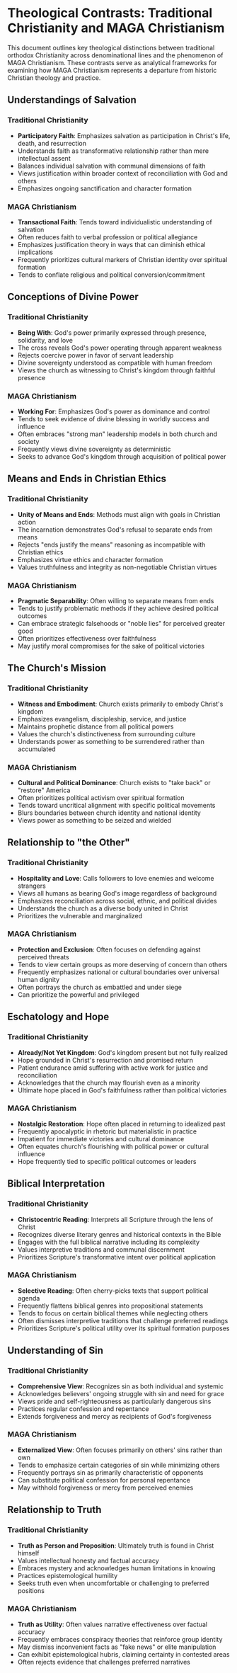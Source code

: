 # Theological Contrasts: Traditional Christianity and MAGA Christianism

This document outlines key theological distinctions between traditional orthodox Christianity across denominational lines and the phenomenon of MAGA Christianism. These contrasts serve as analytical frameworks for examining how MAGA Christianism represents a departure from historic Christian theology and practice.

## Understandings of Salvation

### Traditional Christianity
- **Participatory Faith**: Emphasizes salvation as participation in Christ's life, death, and resurrection
- Understands faith as transformative relationship rather than mere intellectual assent
- Balances individual salvation with communal dimensions of faith
- Views justification within broader context of reconciliation with God and others
- Emphasizes ongoing sanctification and character formation

### MAGA Christianism
- **Transactional Faith**: Tends toward individualistic understanding of salvation
- Often reduces faith to verbal profession or political allegiance
- Emphasizes justification theory in ways that can diminish ethical implications
- Frequently prioritizes cultural markers of Christian identity over spiritual formation
- Tends to conflate religious and political conversion/commitment

## Conceptions of Divine Power

### Traditional Christianity
- **Being With**: God's power primarily expressed through presence, solidarity, and love
- The cross reveals God's power operating through apparent weakness
- Rejects coercive power in favor of servant leadership
- Divine sovereignty understood as compatible with human freedom
- Views the church as witnessing to Christ's kingdom through faithful presence

### MAGA Christianism
- **Working For**: Emphasizes God's power as dominance and control
- Tends to seek evidence of divine blessing in worldly success and influence
- Often embraces "strong man" leadership models in both church and society
- Frequently views divine sovereignty as deterministic
- Seeks to advance God's kingdom through acquisition of political power

## Means and Ends in Christian Ethics

### Traditional Christianity
- **Unity of Means and Ends**: Methods must align with goals in Christian action
- The incarnation demonstrates God's refusal to separate ends from means
- Rejects "ends justify the means" reasoning as incompatible with Christian ethics
- Emphasizes virtue ethics and character formation
- Values truthfulness and integrity as non-negotiable Christian virtues

### MAGA Christianism
- **Pragmatic Separability**: Often willing to separate means from ends
- Tends to justify problematic methods if they achieve desired political outcomes
- Can embrace strategic falsehoods or "noble lies" for perceived greater good
- Often prioritizes effectiveness over faithfulness
- May justify moral compromises for the sake of political victories

## The Church's Mission

### Traditional Christianity
- **Witness and Embodiment**: Church exists primarily to embody Christ's kingdom
- Emphasizes evangelism, discipleship, service, and justice
- Maintains prophetic distance from all political powers
- Values the church's distinctiveness from surrounding culture
- Understands power as something to be surrendered rather than accumulated

### MAGA Christianism
- **Cultural and Political Dominance**: Church exists to "take back" or "restore" America
- Often prioritizes political activism over spiritual formation
- Tends toward uncritical alignment with specific political movements
- Blurs boundaries between church identity and national identity
- Views power as something to be seized and wielded

## Relationship to "the Other"

### Traditional Christianity
- **Hospitality and Love**: Calls followers to love enemies and welcome strangers
- Views all humans as bearing God's image regardless of background
- Emphasizes reconciliation across social, ethnic, and political divides
- Understands the church as a diverse body united in Christ
- Prioritizes the vulnerable and marginalized

### MAGA Christianism
- **Protection and Exclusion**: Often focuses on defending against perceived threats
- Tends to view certain groups as more deserving of concern than others
- Frequently emphasizes national or cultural boundaries over universal human dignity
- Often portrays the church as embattled and under siege
- Can prioritize the powerful and privileged

## Eschatology and Hope

### Traditional Christianity
- **Already/Not Yet Kingdom**: God's kingdom present but not fully realized
- Hope grounded in Christ's resurrection and promised return
- Patient endurance amid suffering with active work for justice and reconciliation
- Acknowledges that the church may flourish even as a minority
- Ultimate hope placed in God's faithfulness rather than political victories

### MAGA Christianism
- **Nostalgic Restoration**: Hope often placed in returning to idealized past
- Frequently apocalyptic in rhetoric but materialistic in practice
- Impatient for immediate victories and cultural dominance
- Often equates church's flourishing with political power or cultural influence
- Hope frequently tied to specific political outcomes or leaders

## Biblical Interpretation

### Traditional Christianity
- **Christocentric Reading**: Interprets all Scripture through the lens of Christ
- Recognizes diverse literary genres and historical contexts in the Bible
- Engages with the full biblical narrative including its complexity
- Values interpretive traditions and communal discernment
- Prioritizes Scripture's transformative intent over political application

### MAGA Christianism
- **Selective Reading**: Often cherry-picks texts that support political agenda
- Frequently flattens biblical genres into propositional statements
- Tends to focus on certain biblical themes while neglecting others
- Often dismisses interpretive traditions that challenge preferred readings
- Prioritizes Scripture's political utility over its spiritual formation purposes

## Understanding of Sin

### Traditional Christianity
- **Comprehensive View**: Recognizes sin as both individual and systemic
- Acknowledges believers' ongoing struggle with sin and need for grace
- Views pride and self-righteousness as particularly dangerous sins
- Practices regular confession and repentance
- Extends forgiveness and mercy as recipients of God's forgiveness

### MAGA Christianism
- **Externalized View**: Often focuses primarily on others' sins rather than own
- Tends to emphasize certain categories of sin while minimizing others
- Frequently portrays sin as primarily characteristic of opponents
- Can substitute political confession for personal repentance
- May withhold forgiveness or mercy from perceived enemies

## Relationship to Truth

### Traditional Christianity
- **Truth as Person and Proposition**: Ultimately truth is found in Christ himself
- Values intellectual honesty and factual accuracy
- Embraces mystery and acknowledges human limitations in knowing
- Practices epistemological humility
- Seeks truth even when uncomfortable or challenging to preferred positions

### MAGA Christianism
- **Truth as Utility**: Often values narrative effectiveness over factual accuracy
- Frequently embraces conspiracy theories that reinforce group identity
- May dismiss inconvenient facts as "fake news" or elite manipulation
- Can exhibit epistemological hubris, claiming certainty in contested areas
- Often rejects evidence that challenges preferred narratives
